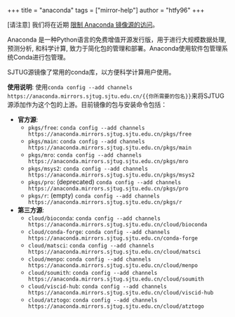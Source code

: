 +++
title = "anaconda"
tags = ["mirror-help"]
author = "htfy96"
+++

[请注意] 我们将在近期 [限制 Anaconda 镜像源的访问](https://github.com/sjtug/mirror-requests/issues/47)。

Anaconda 是一种Python语言的免费增值开源发行版，用于进行大规模数据处理, 预测分析, 和科学计算, 致力于简化包的管理和部署。Anaconda使用软件包管理系统Conda进行包管理。

SJTUG源镜像了常用的conda库，以方便科学计算用户使用。

**使用说明**: 使用`conda config --add channels https://anaconda.mirrors.sjtug.sjtu.edu.cn/{{你所需要的包名}}`来将SJTUG源添加作为这个包的上游。目前镜像的包与安装命令包括：

- **官方源**:
  - `pkgs/free`: `conda config --add channels https://anaconda.mirrors.sjtug.sjtu.edu.cn/pkgs/free`
  - `pkgs/main`: `conda config --add channels https://anaconda.mirrors.sjtug.sjtu.edu.cn/pkgs/main`
  - `pkgs/mro`: `conda config --add channels https://anaconda.mirrors.sjtug.sjtu.edu.cn/pkgs/mro`
  - `pkgs/msys2`: `conda config --add channels https://anaconda.mirrors.sjtug.sjtu.edu.cn/pkgs/msys2`
  - `pkgs/pro`: (deprecated) `conda config --add channels https://anaconda.mirrors.sjtug.sjtu.edu.cn/pkgs/pro`
  - `pkgs/r`: (empty) `conda config --add channels https://anaconda.mirrors.sjtug.sjtu.edu.cn/pkgs/r`
- **第三方源**:
  - `cloud/bioconda`: `conda config --add channels https://anaconda.mirrors.sjtug.sjtu.edu.cn/cloud/bioconda`
  - `cloud/conda-forge`: `conda config --add channels https://anaconda.mirrors.sjtug.sjtu.edu.cn/conda-forge`
  - `cloud/matsci`: `conda config --add channels https://anaconda.mirrors.sjtug.sjtu.edu.cn/cloud/matsci`
  - `cloud/menpo`: `conda config --add channels https://anaconda.mirrors.sjtug.sjtu.edu.cn/cloud/menpo`
  - `cloud/soumith`: `conda config --add channels https://anaconda.mirrors.sjtug.sjtu.edu.cn/cloud/soumith`
  - `cloud/viscid-hub`: `conda config --add channels https://anaconda.mirrors.sjtug.sjtu.edu.cn/cloud/viscid-hub`
  - `cloud/atztogo`: `conda config --add channels https://anaconda.mirrors.sjtug.sjtu.edu.cn/cloud/atztogo`
